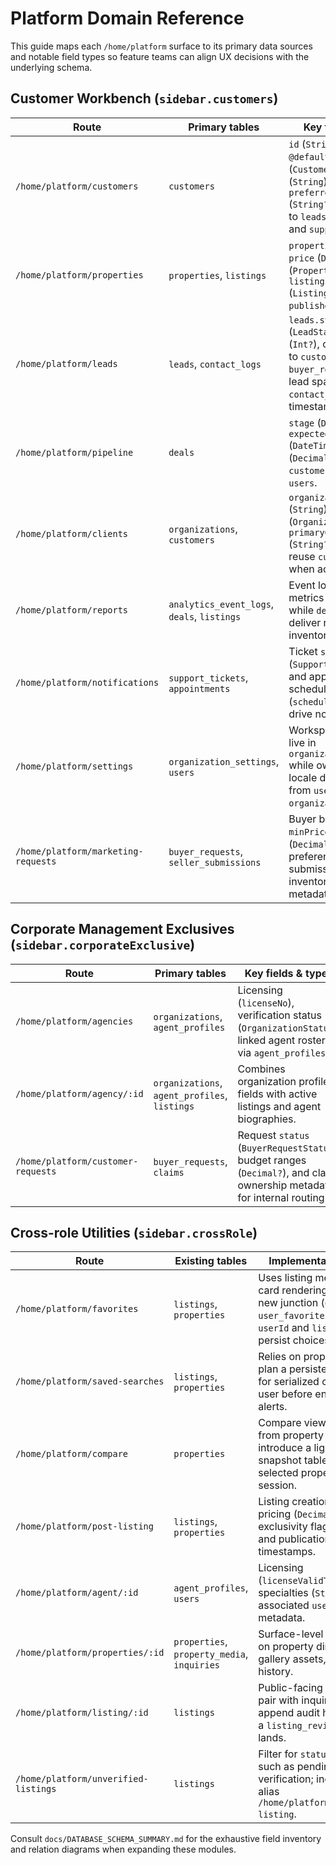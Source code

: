 # Platform Domain Reference

This guide maps each `/home/platform` surface to its primary data sources and notable field types so feature teams can align UX decisions with the underlying schema.

## Customer Workbench (`sidebar.customers`)

| Route | Primary tables | Key fields & types |
| --- | --- | --- |
| `/home/platform/customers` | `customers` | `id` (`String`, `@default(uuid())`), `type` (`CustomerType`), `phone` (`String`), `preferredLanguage` (`String?`), relational links to `leads`, `appointments`, and `support_tickets`. |
| `/home/platform/properties` | `properties`, `listings` | `properties.id` (`String`), `price` (`Decimal?`), `status` (`PropertyStatus?`); `listings.status` (`ListingStatus`), `publishedAt` (`DateTime?`). |
| `/home/platform/leads` | `leads`, `contact_logs` | `leads.status` (`LeadStatus`), `priority` (`Int?`), optional relations to `customers` and `buyer_requests`; each lead spawns `contact_logs` rows with timestamps. |
| `/home/platform/pipeline` | `deals` | `stage` (`DealStage`), `expectedCloseDate` (`DateTime?`), `agreedPrice` (`Decimal?`), references to `customers`, `listings`, and `users`. |
| `/home/platform/clients` | `organizations`, `customers` | `organizations.legalName` (`String`), `status` (`OrganizationStatus`), `primaryContactId` (`String?`); clients also reuse `customers` rows when acting as sellers. |
| `/home/platform/reports` | `analytics_event_logs`, `deals`, `listings` | Event logs expose raw metrics (`Json` payloads), while `deals` and `listings` deliver revenue and inventory dimensions. |
| `/home/platform/notifications` | `support_tickets`, `appointments` | Ticket `status` (`SupportTicketStatus`) and appointment scheduling fields (`scheduledAt` `DateTime`) drive notification counts. |
| `/home/platform/settings` | `organization_settings`, `users` | Workspace preferences live in `organization_settings` while ownership and locale defaults come from `users` and `organizations`. |
| `/home/platform/marketing-requests` | `buyer_requests`, `seller_submissions` | Buyer briefs include `minPrice`/`maxPrice` (`Decimal?`) and channel preferences; seller submissions capture inventory intake metadata. |

## Corporate Management Exclusives (`sidebar.corporateExclusive`)

| Route | Primary tables | Key fields & types |
| --- | --- | --- |
| `/home/platform/agencies` | `organizations`, `agent_profiles` | Licensing (`licenseNo`), verification status (`OrganizationStatus`), linked agent roster via `agent_profiles`. |
| `/home/platform/agency/:id` | `organizations`, `agent_profiles`, `listings` | Combines organization profile fields with active listings and agent biographies. |
| `/home/platform/customer-requests` | `buyer_requests`, `claims` | Request `status` (`BuyerRequestStatus`), budget ranges (`Decimal?`), and claim ownership metadata for internal routing. |

## Cross-role Utilities (`sidebar.crossRole`)

| Route | Existing tables | Implementation notes |
| --- | --- | --- |
| `/home/platform/favorites` | `listings`, `properties` | Uses listing metadata for card rendering; requires a new junction (e.g., `user_favorites`) keyed by `userId` and `listingId` to persist choices. |
| `/home/platform/saved-searches` | `listings`, `properties` | Relies on property filters; plan a persistence model for serialized criteria per user before enabling alerts. |
| `/home/platform/compare` | `properties` | Compare view can hydrate from property dimensions; introduce a lightweight snapshot table to cache selected property IDs per session. |
| `/home/platform/post-listing` | `listings`, `properties` | Listing creation touches pricing (`Decimal`), exclusivity flags (`Boolean`), and publication timestamps. |
| `/home/platform/agent/:id` | `agent_profiles`, `users` | Licensing (`licenseValidTo`), specialties (`String`), and associated `users` metadata. |
| `/home/platform/properties/:id` | `properties`, `property_media`, `inquiries` | Surface-level detail relies on property dimensions, gallery assets, and inquiry history. |
| `/home/platform/listing/:id` | `listings` | Public-facing listing states pair with inquiry counts; append audit history once a `listing_revisions` table lands. |
| `/home/platform/unverified-listings` | `listings` | Filter for `status` stages such as pending verification; include legacy alias `/home/platform/unverfied-listing`. |

Consult `docs/DATABASE_SCHEMA_SUMMARY.md` for the exhaustive field inventory and relation diagrams when expanding these modules.
